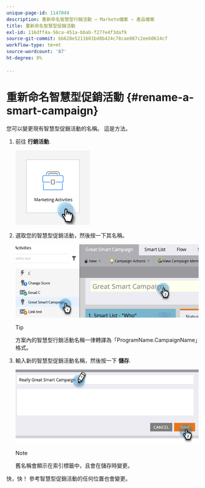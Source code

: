 ```yaml
---
unique-page-id: 1147049
description: 重新命名智慧型行銷活動 — Marketo檔案 — 產品檔案
title: 重新命名智慧型促銷活動
exl-id: 116dff4a-56ca-451a-bbab-f277e4f3daf9
source-git-commit: bb628e5211601bd8b424c78cae887c2eeb0614cf
workflow-type: tm+mt
source-wordcount: '87'
ht-degree: 0%

---
```


# 重新命名智慧型促銷活動 {#rename-a-smart-campaign}

您可以變更現有智慧型促銷活動的名稱。 這是方法。

1. 前往 **行銷活動**.

   ![](assets/rename-a-smart-campaign-1.png)

1. 選取您的智慧型促銷活動，然後按一下其名稱。

   ![](assets/rename-a-smart-campaign-2.png)

   >[!TIP]
   >
   >方案內的智慧型行銷活動名稱一律轉譯為「ProgramName.CampaignName」格式。

1. 輸入新的智慧型促銷活動名稱，然後按一下 **儲存**.

   ![](assets/rename-a-smart-campaign-3.png)

   >[!NOTE]
   >
   >舊名稱會顯示在索引標籤中，且會在儲存時變更。

快，快！ 參考智慧型促銷活動的任何位置也會變更。
